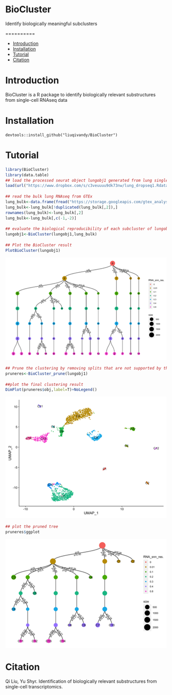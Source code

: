 # BioCluster
Identify biologically meaningful subclusters

==========
* [Introduction](#Introduction)
* [Installation](#Installation)
* [Tutorial](#Tutorial)
* [Citation](#Citation)

<a name="Introduction"/>

# Introduction

BioCluster is a R package to identify biologically relevant substructures from single-cell RNAseq data
<a name="Installation"/>

# Installation

```
devtools::install_github("liuqivandy/BioCluster")
```



<a name="Tutorial"/>

# Tutorial
```R
library(BioCluster)
library(data.table)
## load the processed seurat object lungobj1 generated from lung single-cell RNAseq data (GSE130148)
load(url("https://www.dropbox.com/s/c3veuuuu9dk73nw/lung_dropseq1.Rdata?dl=1"))

## read the bulk lung RNAseq from GTEx
lung_bulk<-data.frame(fread("https://storage.googleapis.com/gtex_analysis_v8/rna_seq_data/gene_tpm/gene_tpm_2017-06-05_v8_lung.gct.gz"),row.names=1)
lung_bulk<-lung_bulk[!duplicated(lung_bulk[,2]),]
rownames(lung_bulk)<-lung_bulk[,2]
lung_bulk<-lung_bulk[,c(-1,-2)]

## evaluate the biological reproducibility of each subcluster of lungobj1 in the GTEx bulk lung expression
lungobj1<-BioCluster(lungobj1,lung_bulk)

## Plot the BioCluster result
PlotBioCluster(lungobj1)
```
<p align="center">
  <img width="800"  src="https://github.com/liuqivandy/BioCluster/blob/master/Plotcluster.png">
</p>

```R
## Prune the clustering by removing splits that are not supported by the external dataset
pruneres<-BioCluster_prune(lungobj1)

##plot the final clustering result
DimPlot(pruneres$obj,label=T)+NoLegend()
```
<p align="center">
  <img width="800"  src="https://github.com/liuqivandy/BioCluster/blob/master/dimplot.png">
</p>

```R
## plot the pruned tree
pruneres$ggplot
```
<p align="center">
  <img width="800"  src="https://github.com/liuqivandy/BioCluster/blob/master/pruneresult.png">
</p>

<a name="Citation"/>

# Citation
Qi Liu, Yu Shyr. Identification of biologically relevant substructures from single-cell transcriptomics.

